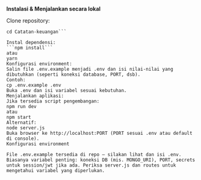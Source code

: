 **Instalasi & Menjalankan secara lokal**

Clone repository:
```git clone https://github.com/gilangarta06/Catatan-keuangan.git
cd Catatan-keuangan```

Instal dependensi:
```npm install```
atau
yarn
Konfigurasi environment:
Salin file .env.example menjadi .env dan isi nilai-nilai yang dibutuhkan (seperti koneksi database, PORT, dsb).
Contoh:
cp .env.example .env
Buka .env dan isi variabel sesuai kebutuhan.
Menjalankan aplikasi:
Jika tersedia script pengembangan:
npm run dev
atau
npm start
Alternatif:
node server.js
Buka browser ke http://localhost:PORT (PORT sesuai .env atau default di console).
Konfigurasi environment

File .env.example tersedia di repo — silakan lihat dan isi .env.
Biasanya variabel penting: koneksi DB (mis. MONGO_URI), PORT, secrets untuk session/jwt jika ada. Periksa server.js dan routes untuk mengetahui variabel yang diperlukan.
